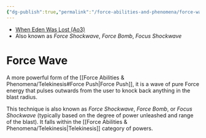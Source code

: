 ```yaml
---
{"dg-publish":true,"permalink":"/force-abilities-and-phenomena/force-wave/","tags":["universal","forcepower","alter"],"noteIcon":"saber1"}
---
```


- [When Eden Was Lost (Ao3)](https://archiveofourown.org/works/19334440)
- Also known as *Force Shockwave*, *Force Bomb*, *Focus Shockwave*
# Force Wave
A more powerful form of the [[Force Abilities & Phenomena/Telekinesis#Force Push\|Force Push]], it is a wave of pure Force energy that pulses outwards from the user to knock back anything in the blast radius. 

This technique is also known as *Force Shockwave*, *Force Bomb*, or *Focus Shockwave* (typically based on the degree of power unleashed and range of the blast). It falls within the [[Force Abilities & Phenomena/Telekinesis\|Telekinesis]] category of powers. 